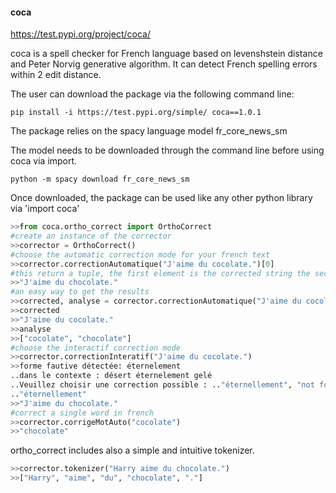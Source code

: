#### coca
https://test.pypi.org/project/coca/ 


coca is a spell checker for French language based on levenshstein distance and Peter Norvig generative algorithm. It can detect French spelling errors within 2 edit distance.

The user can download the package via the following command line:
```cli
pip install -i https://test.pypi.org/simple/ coca==1.0.1
```
The package relies on the spacy language model fr_core_news_sm

The model needs to be downloaded through the command line before using coca via import.

```cli
python -m spacy download fr_core_news_sm
```

Once downloaded, the package can be used like any other python library via 'import coca'

```python
>>from coca.ortho_correct import OrthoCorrect
#create an instance of the corrector 
>>corrector = OrthoCorrect() 
#choose the automatic correction mode for your french text
>>corrector.correctionAutomatique("J'aime du cocolate.")[0]
#this return a tuple, the first element is the corrected string the second element is a list of all the detected errors [(error1, corrected forme1), (error2, corrected forme2)...]
>>"J'aime du chocolate."
#an easy way to get the results
>>corrected, analyse = corrector.correctionAutomatique("J'aime du cocolate.")
>>corrected
>>"J'aime du cocolate."
>>analyse
>>["cocolate", "chocolate"]
#choose the interactif correction mode
>>corrector.correctionInteratif("J'aime du cocolate.")
>>forme fautive détectée: éternelement
..dans le contexte : désert éternelement gelé
..Veuillez choisir une correction possible : .."éternellement", "not found"
.."éternellement" 
>>"J'aime du chocolate."
#correct a single word in french
>>corrector.corrigeMotAuto("cocolate")
>>"chocolate"
```

ortho_correct includes also a simple and intuitive tokenizer.

```python
>>corrector.tokenizer("Harry aime du chocolate.")
>>["Harry", "aime", "du", "chocolate", "."]
```


